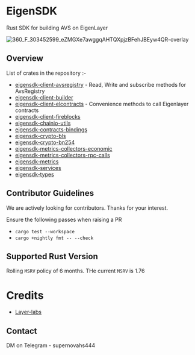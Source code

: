 # EigenSDK
Rust SDK for building AVS on EigenLayer

![360_F_303452599_eZMGXe7awggqAHTQXpjzBFehJBEyw4QR-overlay](https://github.com/supernovahs/eigensdk-rs/assets/91280922/42f1b4e7-fa48-4b08-b027-ee6ced4fd42b)


## Overview

List of crates in the repository :-

- [eigensdk-client-avsregistry](https://github.com/anjaneyalabs/eigensdk-rs/tree/main/crates/chainio/clients/avsregistry) - Read, Write and subscribe methods for AvsRegistry
- [eigensdk-client-builder](https://github.com/anjaneyalabs/eigensdk-rs/tree/main/crates/chainio/clients/builder)
- [eigensdk-client-elcontracts](https://github.com/anjaneyalabs/eigensdk-rs/tree/main/crates/chainio/clients/builder) - Convenience methods to call Eigenlayer contracts 
- [eigensdk-client-fireblocks](https://github.com/anjaneyalabs/eigensdk-rs/tree/main/crates/chainio/clients/fireblocks)
- [eigensdk-chainio-utils](https://github.com/anjaneyalabs/eigensdk-rs/tree/main/crates/chainio/utils)
- [eigensdk-contracts-bindings](https://github.com/anjaneyalabs/eigensdk-rs/tree/main/crates/contracts/bindings)
- [eigensdk-crypto-bls](https://github.com/anjaneyalabs/eigensdk-rs/tree/main/crates/crypto/bls)
- [eigensdk-crypto-bn254](https://github.com/anjaneyalabs/eigensdk-rs/tree/main/crates/crypto/bn254)
- [eigensdk-metrics-collectors-economic](https://github.com/anjaneyalabs/eigensdk-rs/tree/main/crates/metrics/collectors/economic)
- [eigensdk-metrics-collectors-rpc-calls](https://github.com/anjaneyalabs/eigensdk-rs/tree/main/crates/metrics/collectors/rpc_calls)
- [eigensdk-metrics](https://github.com/anjaneyalabs/eigensdk-rs/tree/main/crates/metrics)
- [eigensdk-services](https://github.com/anjaneyalabs/eigensdk-rs/tree/main/crates/services)
- [eigensdk-types](https://github.com/anjaneyalabs/eigensdk-rs/tree/main/crates/types)

## Contributor Guidelines
We are actively looking for contributors. Thanks for your interest.

Ensure the following passes when raising a PR
- `cargo test --workspace`
- `cargo +nightly fmt -- --check`

## Supported Rust Version

Rolling `MSRV` policy of 6 months. THe current  `MSRV` is 1.76 


# Credits 

- [Layer-labs](https://github.com/Layr-Labs/eigensdk-go/tree/master)


## Contact 

DM on Telegram - supernovahs444

